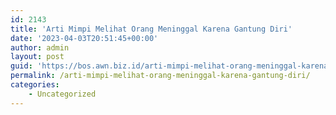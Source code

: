 ```yaml
---
id: 2143
title: 'Arti Mimpi Melihat Orang Meninggal Karena Gantung Diri'
date: '2023-04-03T20:51:45+00:00'
author: admin
layout: post
guid: 'https://bos.awn.biz.id/arti-mimpi-melihat-orang-meninggal-karena-gantung-diri/'
permalink: /arti-mimpi-melihat-orang-meninggal-karena-gantung-diri/
categories:
    - Uncategorized
---
```


